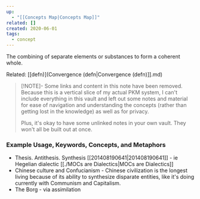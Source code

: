 ```yaml
---
up:
  - "[[Concepts Map|Concepts Map]]"
related: []
created: 2020-06-01
tags:
  - concept
---
```

 The combining of separate elements or substances to form a coherent whole.
 
 Related: [[defn)](Convergence (defn|Convergence (defn)]].md)

> [!NOTE]- Some links and content in this note have been removed.
> Because this is a vertical slice of my actual PKM system, I can't include everything in this vault and left out some notes and material for ease of navigation and understanding the concepts (rather than getting lost in the knowledge) as well as for privacy. 
>  
> Plus, it's okay to have some unlinked notes in your own vault. They won't all be built out at once.

### Example Usage, Keywords, Concepts, and Metaphors
- Thesis. Antithesis. Synthesis [[201408190641|201408190641]] - ie Hegelian dialectic [[./MOCs are Dialectics|MOCs are Dialectics]]
- Chinese culture and Confucianism - Chinese civilization is the longest living because of its ability to synthesize disparate entities, like it's doing currently with Communism and Capitalism.
- The Borg - via assimilation